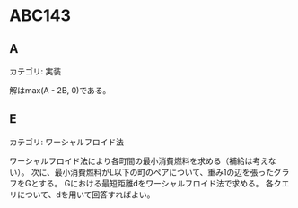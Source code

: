 # ABC143

## A
カテゴリ: 実装

解はmax(A - 2B, 0)である。

## E
カテゴリ: ワーシャルフロイド法

ワーシャルフロイド法により各町間の最小消費燃料を求める（補給は考えない）。
次に、最小消費燃料がL以下の町のペアについて、重み1の辺を張ったグラフをGとする。
Gにおける最短距離dをワーシャルフロイド法で求める。
各クエリについて、dを用いて回答すればよい。
